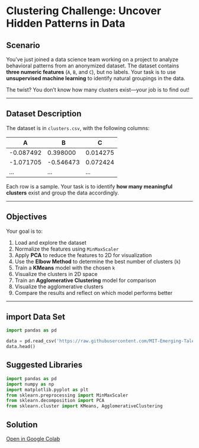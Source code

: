 # Clustering Challenge: Uncover Hidden Patterns in Data

## Scenario

You’ve just joined a data science team working on a project to analyze behavioral patterns from an anonymized dataset. The dataset contains **three numeric features** (`A`, `B`, and `C`), but no labels. Your task is to use **unsupervised machine learning** to identify natural groupings in the data.

The twist? You don’t know how many clusters exist—your job is to find out!

---

## Dataset Description

The dataset is in `clusters.csv`, with the following columns:

| A          | B          | C          |
|------------|------------|------------|
| -0.087492  | 0.398000   | 0.014275   |
| -1.071705  | -0.546473  | 0.072424   |
| ...        | ...        | ...        |

Each row is a sample. Your task is to identify **how many meaningful clusters** exist and group the data accordingly.

---

## Objectives

Your goal is to:

1. Load and explore the dataset
2. Normalize the features using `MinMaxScaler`
3. Apply **PCA** to reduce the features to 2D for visualization
4. Use the **Elbow Method** to determine the best number of clusters (`k`)
5. Train a **KMeans** model with the chosen `k`
6. Visualize the clusters in 2D space
7. Train an **Agglomerative Clustering** model for comparison
8. Visualize the agglomerative clusters
9. Compare the results and reflect on which model performs better

---
## import Data Set
```python
import pandas as pd

data = pd.read_csv('https://raw.githubusercontent.com/MIT-Emerging-Talent/ET6-ML/refs/heads/main/Session4_clustering/clusters.csv')
data.head()
```

## Suggested Libraries

```python
import pandas as pd
import numpy as np
import matplotlib.pyplot as plt
from sklearn.preprocessing import MinMaxScaler
from sklearn.decomposition import PCA
from sklearn.cluster import KMeans, AgglomerativeClustering
```

## Solution 

[Open in Google Colab](https://colab.research.google.com/drive/1kxjKYsSLkdTueEZVEiK7TZhpxwNnVG8O#scrollTo=-yts4YblcMAk)
